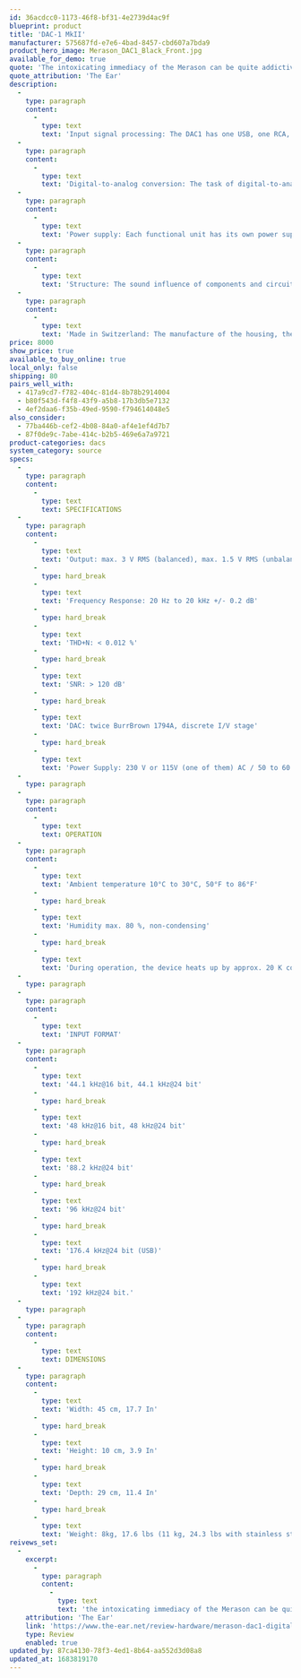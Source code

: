 ```yaml
---
id: 36acdcc0-1173-46f8-bf31-4e2739d4ac9f
blueprint: product
title: 'DAC-1 MkII'
manufacturer: 575687fd-e7e6-4bad-8457-cbd607a7bda9
product_hero_image: Merason_DAC1_Black_Front.jpg
available_for_demo: true
quote: 'The intoxicating immediacy of the Merason can be quite addictive, it does what few digital components do, strips away the polish and lets you hear the real meat of the music.'
quote_attribution: 'The Ear'
description:
  -
    type: paragraph
    content:
      -
        type: text
        text: 'Input signal processing: The DAC1 has one USB, one RCA, one Toslink and one AES input. The USB input is based on Amanero technology and ensures a low-jitter music signal thanks to two precise oscillators, which is then galvanically isolated by capacitive isolator components. The signals arriving at the other inputs are also galvanically isolated and de-jittered by means of transformers. This guarantees that no external interference can affect the sensitive signal.'
  -
    type: paragraph
    content:
      -
        type: text
        text: 'Digital-to-analog conversion: The task of digital-to-analog conversion is performed by two 1794A converter modules from Burr Brown. For a 5 dB improvement in dynamic range, each channel has its own device. The analog current signal is elaborately converted into a voltage signal in a discrete setup, which is buffered in Class A technology and routed to the output. The DAC1 is fully balanced, i.e. a total of four independent channels are implemented from the two converter modules to the output.'
  -
    type: paragraph
    content:
      -
        type: text
        text: 'Power supply: Each functional unit has its own power supply, and in total there are twelve of them. Two output channels each are supplied by a separate linear supply with an oversized transformer.'
  -
    type: paragraph
    content:
      -
        type: text
        text: 'Structure: The sound influence of components and circuit variants as well as various layouts were thoroughly tested in countless sessions by experienced listeners. This applies in particular to capacitors, voltage regulators, converter components, transistors, resistors, signal processing, I/V converters and output stages.'
  -
    type: paragraph
    content:
      -
        type: text
        text: 'Made in Switzerland: The manufacture of the housing, the front panel and the control knobs and the printing, component placement, assembly, commissioning and inspection are carried out exclusively in Switzerland.'
price: 8000
show_price: true
available_to_buy_online: true
local_only: false
shipping: 80
pairs_well_with:
  - 417a9cd7-f782-404c-81d4-8b78b2914004
  - b80f543d-f4f8-43f9-a5b8-17b3db5e7132
  - 4ef2daa6-f35b-49ed-9590-f794614048e5
also_consider:
  - 77ba446b-cef2-4b08-84a0-af4e1ef4d7b7
  - 87f0de9c-7abe-414c-b2b5-469e6a7a9721
product-categories: dacs
system_category: source
specs:
  -
    type: paragraph
    content:
      -
        type: text
        text: SPECIFICATIONS
  -
    type: paragraph
    content:
      -
        type: text
        text: 'Output: max. 3 V RMS (balanced), max. 1.5 V RMS (unbalanced)'
      -
        type: hard_break
      -
        type: text
        text: 'Frequency Response: 20 Hz to 20 kHz +/- 0.2 dB'
      -
        type: hard_break
      -
        type: text
        text: 'THD+N: < 0.012 %'
      -
        type: hard_break
      -
        type: text
        text: 'SNR: > 120 dB'
      -
        type: hard_break
      -
        type: text
        text: 'DAC: twice BurrBrown 1794A, discrete I/V stage'
      -
        type: hard_break
      -
        type: text
        text: 'Power Supply: 230 V or 115V (one of them) AC / 50 to 60 Hz, 30 W.'
  -
    type: paragraph
  -
    type: paragraph
    content:
      -
        type: text
        text: OPERATION
  -
    type: paragraph
    content:
      -
        type: text
        text: 'Ambient temperature 10°C to 30°C, 50°F to 86°F'
      -
        type: hard_break
      -
        type: text
        text: 'Humidity max. 80 %, non-condensing'
      -
        type: hard_break
      -
        type: text
        text: 'During operation, the device heats up by approx. 20 K compared to the ambient temperature.'
  -
    type: paragraph
  -
    type: paragraph
    content:
      -
        type: text
        text: 'INPUT FORMAT'
  -
    type: paragraph
    content:
      -
        type: text
        text: '44.1 kHz@16 bit, 44.1 kHz@24 bit'
      -
        type: hard_break
      -
        type: text
        text: '48 kHz@16 bit, 48 kHz@24 bit'
      -
        type: hard_break
      -
        type: text
        text: '88.2 kHz@24 bit'
      -
        type: hard_break
      -
        type: text
        text: '96 kHz@24 bit'
      -
        type: hard_break
      -
        type: text
        text: '176.4 kHz@24 bit (USB)'
      -
        type: hard_break
      -
        type: text
        text: '192 kHz@24 bit.'
  -
    type: paragraph
  -
    type: paragraph
    content:
      -
        type: text
        text: DIMENSIONS
  -
    type: paragraph
    content:
      -
        type: text
        text: 'Width: 45 cm, 17.7 In'
      -
        type: hard_break
      -
        type: text
        text: 'Height: 10 cm, 3.9 In'
      -
        type: hard_break
      -
        type: text
        text: 'Depth: 29 cm, 11.4 In'
      -
        type: hard_break
      -
        type: text
        text: 'Weight: 8kg, 17.6 lbs (11 kg, 24.3 lbs with stainless steel front)'
reivews_set:
  -
    excerpt:
      -
        type: paragraph
        content:
          -
            type: text
            text: 'the intoxicating immediacy of the Merason can be quite addictive, it does what few digital components do, strips away the polish and lets you hear the real meat of the music.'
    attribution: 'The Ear'
    link: 'https://www.the-ear.net/review-hardware/merason-dac1-digital-analogue-converter-dac'
    type: Review
    enabled: true
updated_by: 87ca4130-78f3-4ed1-8b64-aa552d3d08a8
updated_at: 1683819170
---
```

